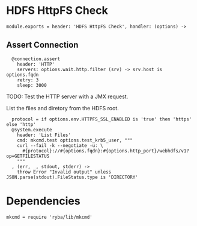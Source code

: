 
# HDFS HttpFS Check

    module.exports = header: 'HDFS HttpFS Check', handler: (options) ->

## Assert Connection

      @connection.assert
        header: 'HTTP'
        servers: options.wait.http.filter (srv) -> srv.host is options.fqdn
        retry: 3
        sleep: 3000

TODO: Test the HTTP server with a JMX request.

List the files and diretory from the HDFS root.

      protocol = if options.env.HTTPFS_SSL_ENABLED is 'true' then 'https' else 'http'
      @system.execute
        header: 'List Files'
        cmd: mkcmd.test options.test_krb5_user, """
        curl --fail -k --negotiate -u: \
          #{protocol}://#{options.fqdn}:#{options.http_port}/webhdfs/v1?op=GETFILESTATUS
        """
      , (err, _, stdout, stderr) ->
        throw Error "Invalid output" unless JSON.parse(stdout).FileStatus.type is 'DIRECTORY'

# Dependencies

    mkcmd = require 'ryba/lib/mkcmd'
